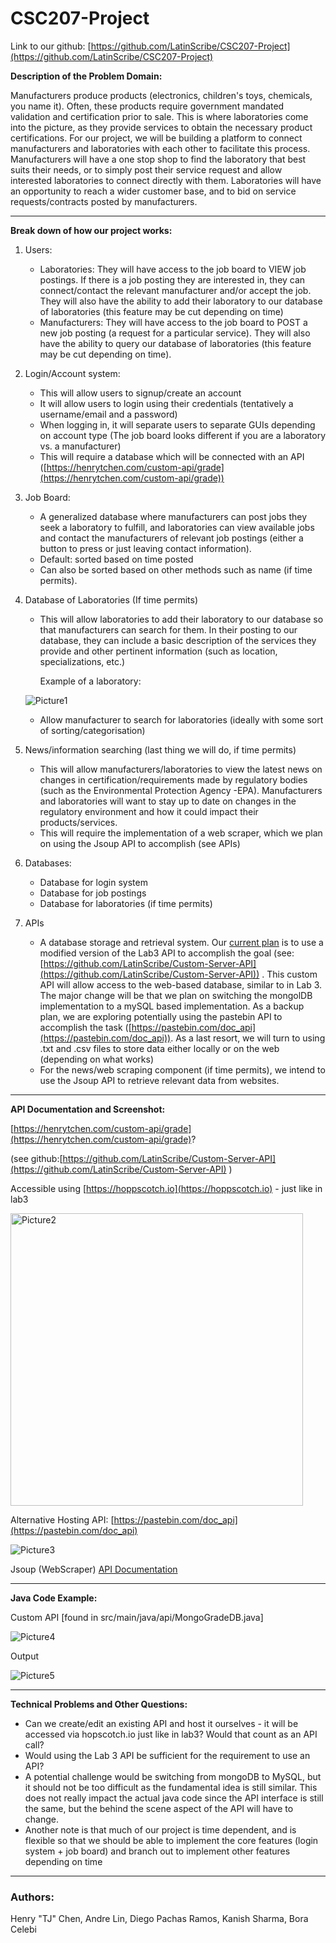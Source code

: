 # CSC207-Project

Link to our github: [https://github.com/LatinScribe/CSC207-Project](https://github.com/LatinScribe/CSC207-Project)

**Description of the Problem Domain:**

Manufacturers produce products (electronics, children's toys, chemicals, you name it). Often, these products require government mandated validation and certification prior to sale. This is where laboratories come into the picture, as they provide services to obtain the necessary product certifications. For our project, we will be building a platform to connect manufacturers and laboratories with each other to facilitate this process. Manufacturers will have a one stop shop to find the laboratory that best suits their needs, or to simply post their service request and allow interested laboratories to connect directly with them. Laboratories will have an opportunity to reach a wider customer base, and to bid on service requests/contracts posted by manufacturers.

--- 

**Break down of how our project works:**



1. Users:
	- Laboratories: They will have access to the job board to VIEW job postings. If there is a job posting they are interested in, they can connect/contact the relevant manufacturer and/or accept the job. They will also have the ability to add their laboratory to our database of laboratories (this feature may be cut depending on time)
	- Manufacturers: They will have access to the job board to POST a new job posting (a request for a particular service). They will also have the ability to query our database of laboratories (this feature may be cut depending on time).
2. Login/Account system:
	- This will allow users to signup/create an account
	- It will allow users to login using their credentials (tentatively a username/email and a password)
	- When logging in, it will separate users to separate GUIs depending on account type (The job board looks different if you are a laboratory vs. a manufacturer)
	- This will require a database which will be connected with an API ([https://henrytchen.com/custom-api/grade](https://henrytchen.com/custom-api/grade))
3. Job Board:
	- A generalized database where manufacturers can post jobs they seek a laboratory to fulfill, and laboratories can view available jobs and contact the manufacturers of relevant job postings (either a button to press or just leaving contact information).
	- Default: sorted based on time posted
	- Can also be sorted based on other methods such as name (if time permits).
4. Database of Laboratories (If time permits)
	- This will allow laboratories to add their laboratory to our database so that manufacturers can search for them. In their posting to our database, they can include a basic description of the services they provide and other pertinent information (such as location, specializations, etc.)

    	Example of a laboratory:

   ![Picture1](https://github.com/LatinScribe/CSC207-Project/assets/144297306/f4747069-b912-42c4-962f-6064b8bd9e78)



	- Allow manufacturer to search for laboratories (ideally with some sort of sorting/categorisation)
5. News/information searching (last thing we will do, if time permits)
	- This will allow manufacturers/laboratories to view the latest news on changes in certification/requirements made by regulatory bodies (such as the Environmental Protection Agency -EPA). Manufacturers and laboratories will want to stay up to date on changes in the regulatory environment and how it could impact their products/services. 
	- This will require the implementation of a web scraper, which we plan on using the Jsoup API to accomplish (see APIs)
6. Databases:
	- Database for login system
	- Database for job postings
	- Database for laboratories (if time permits)
7. APIs
	- A database storage and retrieval system. Our <span style="text-decoration:underline;">current plan</span> is to use a modified version of the Lab3 API to accomplish the goal (see:[https://github.com/LatinScribe/Custom-Server-API](https://github.com/LatinScribe/Custom-Server-API)) . This custom API will allow access to the web-based database, similar to in Lab 3. The major change will be that we plan on switching the mongolDB implementation to a mySQL based implementation. As a backup plan, we are exploring potentially using the pastebin API to accomplish the task ([https://pastebin.com/doc_api](https://pastebin.com/doc_api)). As a last resort, we will turn to using .txt and .csv files to store data either locally or on the web (depending on what works)
	- For the news/web scraping component (if time permits), we intend to use the Jsoup API to retrieve relevant data from websites.


  ---

**API Documentation and Screenshot:**

[https://henrytchen.com/custom-api/grade](https://henrytchen.com/custom-api/grade)? 

(see github:[https://github.com/LatinScribe/Custom-Server-API](https://github.com/LatinScribe/Custom-Server-API) )

Accessible using [https://hoppscotch.io](https://hoppscotch.io) - just like in lab3 

<img width="468" alt="Picture2" src="https://github.com/LatinScribe/CSC207-Project/assets/144297306/5866c281-bd64-42d8-a908-19d12878052e">

Alternative Hosting API: [https://pastebin.com/doc_api](https://pastebin.com/doc_api)

![Picture3](https://github.com/LatinScribe/CSC207-Project/assets/144297306/84107bac-61f0-4ce0-a31d-c2b529593c6b)

Jsoup (WebScraper) [API Documentation](https://jsoup.org/ )

----
**Java Code Example:**

Custom API [found in src/main/java/api/MongoGradeDB.java]

![Picture4](https://github.com/LatinScribe/CSC207-Project/assets/144297306/9a7c24f7-b4a0-4f68-91e9-3ef5e5280e96)

Output

![Picture5](https://github.com/LatinScribe/CSC207-Project/assets/144297306/47995d47-7992-402a-b145-071225925bdd)

----
**Technical Problems and Other Questions:**


* Can we create/edit an existing API and host it ourselves - it will be accessed via hopscotch.io just like in lab3? Would that count as an API call? 
* Would using the Lab 3 API be sufficient for the requirement to use an API?
* A potential challenge would be switching from mongoDB to MySQL, but it should not be too difficult as the fundamental idea is still similar. This does not really impact the actual java code since the API interface is still the same, but the behind the scene aspect of the API will have to change.
* Another note is that much of our project is time dependent, and is flexible so that we should be able to implement the core features (login system + job board) and branch out to implement other features depending on time

----
### Authors:
Henry "TJ" Chen, Andre Lin, Diego Pachas Ramos, Kanish Sharma, Bora Celebi
